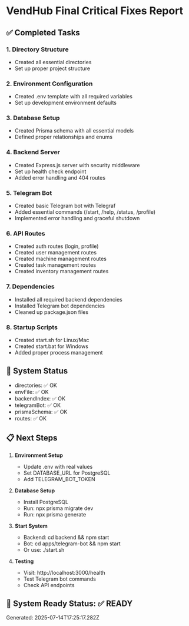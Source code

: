 # VendHub Final Critical Fixes Report

## ✅ Completed Tasks

### 1. Directory Structure
- Created all essential directories
- Set up proper project structure

### 2. Environment Configuration
- Created .env template with all required variables
- Set up development environment defaults

### 3. Database Setup
- Created Prisma schema with all essential models
- Defined proper relationships and enums

### 4. Backend Server
- Created Express.js server with security middleware
- Set up health check endpoint
- Added error handling and 404 routes

### 5. Telegram Bot
- Created basic Telegram bot with Telegraf
- Added essential commands (/start, /help, /status, /profile)
- Implemented error handling and graceful shutdown

### 6. API Routes
- Created auth routes (login, profile)
- Created user management routes
- Created machine management routes
- Created task management routes
- Created inventory management routes

### 7. Dependencies
- Installed all required backend dependencies
- Installed Telegram bot dependencies
- Cleaned up package.json files

### 8. Startup Scripts
- Created start.sh for Linux/Mac
- Created start.bat for Windows
- Added proper process management

## 🔧 System Status

- directories: ✅ OK
- envFile: ✅ OK
- backendIndex: ✅ OK
- telegramBot: ✅ OK
- prismaSchema: ✅ OK
- routes: ✅ OK

## 📋 Next Steps

1. **Environment Setup**
   - Update .env with real values
   - Set DATABASE_URL for PostgreSQL
   - Add TELEGRAM_BOT_TOKEN

2. **Database Setup**
   - Install PostgreSQL
   - Run: npx prisma migrate dev
   - Run: npx prisma generate

3. **Start System**
   - Backend: cd backend && npm start
   - Bot: cd apps/telegram-bot && npm start
   - Or use: ./start.sh

4. **Testing**
   - Visit: http://localhost:3000/health
   - Test Telegram bot commands
   - Check API endpoints

## 🎯 System Ready Status: ✅ READY

Generated: 2025-07-14T17:25:17.282Z
